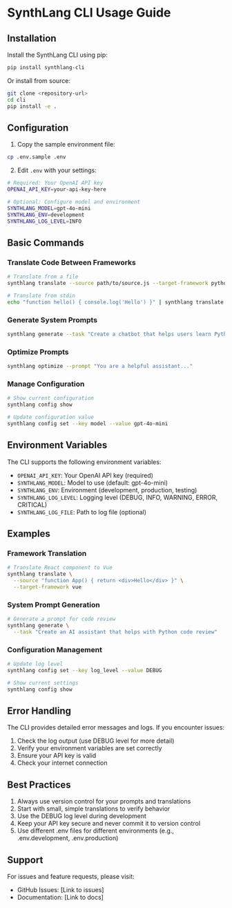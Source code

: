 # SynthLang CLI Usage Guide

## Installation

Install the SynthLang CLI using pip:

```bash
pip install synthlang-cli
```

Or install from source:

```bash
git clone <repository-url>
cd cli
pip install -e .
```

## Configuration

1. Copy the sample environment file:
```bash
cp .env.sample .env
```

2. Edit `.env` with your settings:
```bash
# Required: Your OpenAI API key
OPENAI_API_KEY=your-api-key-here

# Optional: Configure model and environment
SYNTHLANG_MODEL=gpt-4o-mini
SYNTHLANG_ENV=development
SYNTHLANG_LOG_LEVEL=INFO
```

## Basic Commands

### Translate Code Between Frameworks
```bash
# Translate from a file
synthlang translate --source path/to/source.js --target-framework python

# Translate from stdin
echo "function hello() { console.log('Hello') }" | synthlang translate --target-framework python
```

### Generate System Prompts
```bash
synthlang generate --task "Create a chatbot that helps users learn Python"
```

### Optimize Prompts
```bash
synthlang optimize --prompt "You are a helpful assistant..."
```

### Manage Configuration
```bash
# Show current configuration
synthlang config show

# Update configuration value
synthlang config set --key model --value gpt-4o-mini
```

## Environment Variables

The CLI supports the following environment variables:

- `OPENAI_API_KEY`: Your OpenAI API key (required)
- `SYNTHLANG_MODEL`: Model to use (default: gpt-4o-mini)
- `SYNTHLANG_ENV`: Environment (development, production, testing)
- `SYNTHLANG_LOG_LEVEL`: Logging level (DEBUG, INFO, WARNING, ERROR, CRITICAL)
- `SYNTHLANG_LOG_FILE`: Path to log file (optional)

## Examples

### Framework Translation
```bash
# Translate React component to Vue
synthlang translate \
  --source "function App() { return <div>Hello</div> }" \
  --target-framework vue
```

### System Prompt Generation
```bash
# Generate a prompt for code review
synthlang generate \
  --task "Create an AI assistant that helps with Python code review"
```

### Configuration Management
```bash
# Update log level
synthlang config set --key log_level --value DEBUG

# Show current settings
synthlang config show
```

## Error Handling

The CLI provides detailed error messages and logs. If you encounter issues:

1. Check the log output (use DEBUG level for more detail)
2. Verify your environment variables are set correctly
3. Ensure your API key is valid
4. Check your internet connection

## Best Practices

1. Always use version control for your prompts and translations
2. Start with small, simple translations to verify behavior
3. Use the DEBUG log level during development
4. Keep your API key secure and never commit it to version control
5. Use different .env files for different environments (e.g., .env.development, .env.production)

## Support

For issues and feature requests, please visit:
- GitHub Issues: [Link to issues]
- Documentation: [Link to docs]
